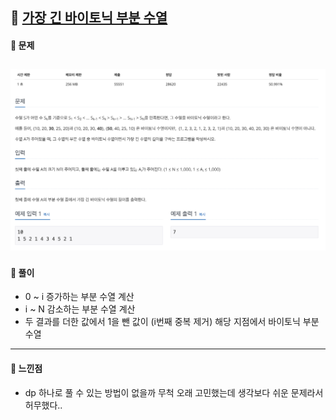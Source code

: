## 📖 [가장 긴 바이토닉 부분 수열](https://www.acmicpc.net/problem/11054)
#### 📍 문제
![img](./assets/11054_가장긴바이토닉부분수열.png)
---
#### 📍 풀이
- 0 ~ i 증가하는 부분 수열 계산
- i ~ N 감소하는 부분 수열 계산
- 두 결과를 더한 값에서 1을 뺀 값이 (i번째 중복 제거) 해당 지점에서 바이토닉 부분 수열 
---
#### 📍 느낀점
- dp 하나로 풀 수 있는 방법이 없을까 무척 오래 고민했는데 생각보다 쉬운 문제라서 허무했다.. 